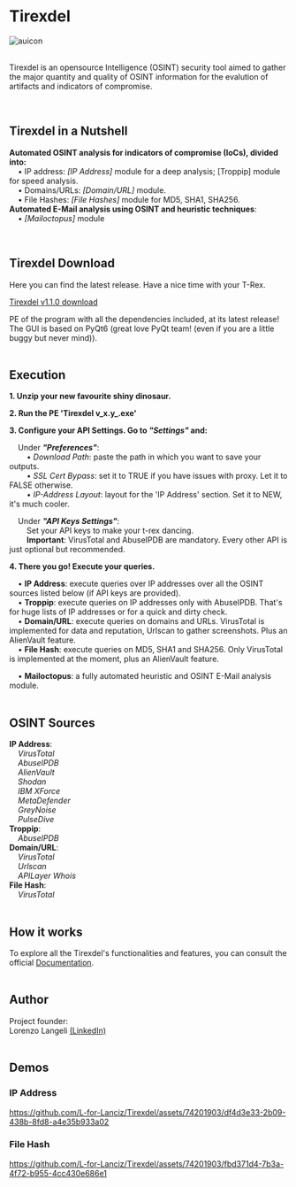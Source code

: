 # Tirexdel
![auicon](https://user-images.githubusercontent.com/74201903/230610673-cc5053d1-edaf-4130-8a81-a0498ac2eedd.png) <br />
&nbsp;

Tirexdel is an opensource Intelligence (OSINT) security tool aimed to gather the major quantity and quality of OSINT information for the evalution of artifacts and indicators of compromise.
&nbsp;

&nbsp;

## Tirexdel in a Nutshell
**Automated OSINT analysis for indicators of compromise (IoCs), divided into:** <br />
&nbsp;&nbsp;&nbsp;&nbsp;• IP address: *[IP Address]* module for a deep analysis; [Troppip] module for speed analysis. <br />
&nbsp;&nbsp;&nbsp;&nbsp;• Domains/URLs: *[Domain/URL]* module. <br />
&nbsp;&nbsp;&nbsp;&nbsp;• File Hashes: *[File Hashes]* module for MD5, SHA1, SHA256. <br />
**Automated E-Mail analysis using OSINT and heuristic techniques**: <br />
&nbsp;&nbsp;&nbsp;&nbsp;• *[Mailoctopus]* module <br />

&nbsp;

## Tirexdel Download
Here you can find the latest release. Have a nice time with your T-Rex.  

[Tirexdel v1.1.0 download](https://github.com/L-for-Lanciz/Tirexdel/releases/download/v1.1.0/Tirexdel.1.1.0.zip)  

PE of the program with all the dependencies included, at its latest release!  
The GUI is based on PyQt6 (great love PyQt team! (even if you are a little buggy but never mind)). <br />
&nbsp;

## Execution
**1. Unzip your new favourite shiny dinosaur.**  

**2. Run the PE 'Tirexdel v_x.y_.exe'**  

**3. Configure your API Settings. Go to _"Settings"_ and:**  
  
&nbsp;&nbsp;&nbsp;&nbsp;Under _**"Preferences"**_:  
&nbsp;&nbsp;&nbsp;&nbsp;&nbsp;&nbsp;&nbsp;&nbsp;• _Download Path_: paste the path in which you want to save your outputs. <br />
&nbsp;&nbsp;&nbsp;&nbsp;&nbsp;&nbsp;&nbsp;&nbsp;• _SSL Cert Bypass_: set it to TRUE if you have issues with proxy. Let it to FALSE otherwise. <br />
&nbsp;&nbsp;&nbsp;&nbsp;&nbsp;&nbsp;&nbsp;&nbsp;• _IP-Address Layout_: layout for the 'IP Address' section. Set it to NEW, it's much cooler. <br />
   
&nbsp;&nbsp;&nbsp;&nbsp;Under _**"API Keys Settings"**_:  
&nbsp;&nbsp;&nbsp;&nbsp;&nbsp;&nbsp;&nbsp;&nbsp;Set your API keys to make your t-rex dancing.  
&nbsp;&nbsp;&nbsp;&nbsp;&nbsp;&nbsp;&nbsp;&nbsp;**Important**: VirusTotal and AbuseIPDB are mandatory. Every other API is just optional but recommended.  

**4. There you go! Execute your queries.**  
  
&nbsp;&nbsp;&nbsp;&nbsp;• **IP Address**: execute queries over IP addresses over all the OSINT sources listed below (if API keys are provided).  
&nbsp;&nbsp;&nbsp;&nbsp;• **Troppip**: execute queries on IP addresses only with AbuseIPDB. That's for huge lists of IP addresses or for a quick and dirty check.  
&nbsp;&nbsp;&nbsp;&nbsp;• **Domain/URL**: execute queries on domains and URLs. VirusTotal is implemented for data and reputation, Urlscan to gather screenshots. Plus an AlienVault feature.  
&nbsp;&nbsp;&nbsp;&nbsp;• **File Hash**: execute queries on MD5, SHA1 and SHA256. Only VirusTotal is implemented at the moment, plus an AlienVault feature.  
  
&nbsp;&nbsp;&nbsp;&nbsp;• **Mailoctopus**: a fully automated heuristic and OSINT E-Mail analysis module.  
&nbsp;

## OSINT Sources
**IP Address**: <br />
&nbsp;&nbsp;&nbsp;&nbsp;*VirusTotal* <br />
&nbsp;&nbsp;&nbsp;&nbsp;*AbuseIPDB* <br />
&nbsp;&nbsp;&nbsp;&nbsp;*AlienVault* <br />
&nbsp;&nbsp;&nbsp;&nbsp;*Shodan* <br />
&nbsp;&nbsp;&nbsp;&nbsp;*IBM XForce* <br />
&nbsp;&nbsp;&nbsp;&nbsp;*MetaDefender* <br />
&nbsp;&nbsp;&nbsp;&nbsp;*GreyNoise* <br />
&nbsp;&nbsp;&nbsp;&nbsp;*PulseDive* <br />
**Troppip**: <br />
&nbsp;&nbsp;&nbsp;&nbsp;*AbuseIPDB* <br />
**Domain/URL**: <br />
&nbsp;&nbsp;&nbsp;&nbsp;*VirusTotal* <br />
&nbsp;&nbsp;&nbsp;&nbsp;*Urlscan* <br />
&nbsp;&nbsp;&nbsp;&nbsp;*APILayer Whois* <br />
**File Hash**: <br />
&nbsp;&nbsp;&nbsp;&nbsp;*VirusTotal* <br />
&nbsp;

## How it works
To explore all the Tirexdel's functionalities and features, you can consult the official [Documentation](https://github.com/L-for-Lanciz/Tirexdel/blob/main/Documentation.md). <br />
&nbsp;

## Author
Project founder: <br />
Lorenzo Langeli [(LinkedIn)](https://it.linkedin.com/in/lorenzolangeli) <br />
&nbsp;

## Demos
### IP Address
https://github.com/L-for-Lanciz/Tirexdel/assets/74201903/df4d3e33-2b09-438b-8fd8-a4e35b933a02


### File Hash
https://github.com/L-for-Lanciz/Tirexdel/assets/74201903/fbd371d4-7b3a-4f72-b955-4cc430e686e1


